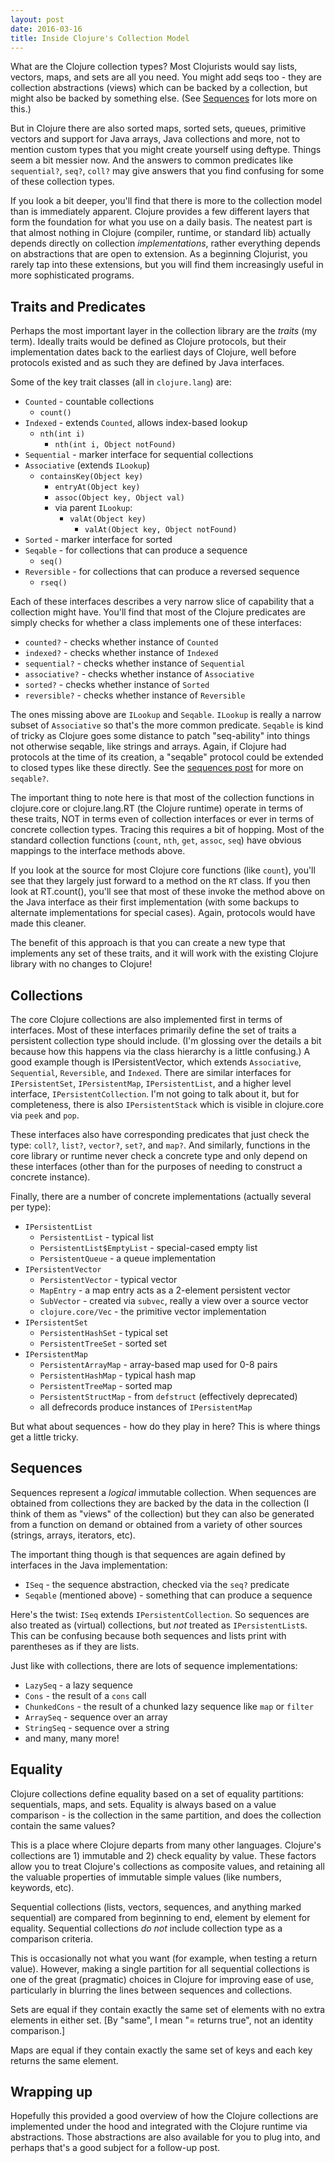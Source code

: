 ```yaml
---
layout: post
date: 2016-03-16
title: Inside Clojure's Collection Model
---
```


What are the Clojure collection types? Most Clojurists would say lists, vectors, maps, and sets are all you need. You might add seqs too - they are collection abstractions (views) which can be backed by a collection, but might also be backed by something else. (See [Sequences](http://insideclojure.org/2015/01/02/sequences/) for lots more on this.)

But in Clojure there are also sorted maps, sorted sets, queues, primitive vectors and support for Java arrays, Java collections and more, not to mention custom types that you might create yourself using deftype. Things seem a bit messier now. And the answers to common predicates like `sequential?`, `seq?`, `coll?` may give answers that you find confusing for some of these collection types. 

If you look a bit deeper, you'll find that there is more to the collection model than is immediately apparent. Clojure provides a few different layers that form the foundation for what you use on a daily basis. The neatest part is that almost nothing in Clojure (compiler, runtime, or standard lib) actually depends directly on collection *implementations*, rather everything depends on abstractions that are open to extension. As a beginning Clojurist, you rarely tap into these extensions, but you will find them increasingly useful in more sophisticated programs.

## Traits and Predicates

Perhaps the most important layer in the collection library are the *traits* (my term). Ideally traits would be defined as Clojure protocols, but their implementation dates back to the earliest days of Clojure, well before protocols existed and as such they are defined by Java interfaces.

Some of the key trait classes (all in `clojure.lang`) are:

* `Counted` - countable collections
  * `count()`
* `Indexed` - extends `Counted`, allows index-based lookup
  * `nth(int i)`
	* `nth(int i, Object notFound)`
* `Sequential` - marker interface for sequential collections
* `Associative` (extends `ILookup`)
  * `containsKey(Object key)`
	* `entryAt(Object key)`
	* `assoc(Object key, Object val)`
	* via parent `ILookup`:
	  * `valAt(Object key)`
		* `valAt(Object key, Object notFound)`
* `Sorted` - marker interface for sorted
* `Seqable` - for collections that can produce a sequence
  * `seq()`
* `Reversible` - for collections that can produce a reversed sequence
  * `rseq()`

Each of these interfaces describes a very narrow slice of capability that a collection might have. You'll find that most of the Clojure predicates are simply checks for whether a class implements one of these interfaces:

* `counted?` - checks whether instance of `Counted`
* `indexed?` - checks whether instance of `Indexed`
* `sequential?` - checks whether instance of `Sequential`
* `associative?` - checks whether instance of `Associative`
* `sorted?` - checks whether instance of `Sorted`
* `reversible?` - checks whether instance of `Reversible`

The ones missing above are `ILookup` and `Seqable`. `ILookup` is really a narrow subset of `Associative` so that's the more common predicate. `Seqable` is kind of tricky as Clojure goes some distance to patch "seq-ability" into things not otherwise seqable, like strings and arrays. Again, if Clojure had protocols at the time of its creation, a "seqable" protocol could be extended to closed types like these directly. See the [sequences post](http://insideclojure.org/2015/01/02/sequences/) for more on `seqable?`.

The important thing to note here is that most of the collection functions in clojure.core or clojure.lang.RT (the Clojure runtime) operate in terms of these traits, NOT in terms even of collection interfaces or ever in terms of concrete collection types. Tracing this requires a bit of hopping. Most of the standard collection functions (`count`, `nth`, `get`, `assoc`, `seq`) have obvious mappings to the interface methods above. 

If you look at the source for most Clojure core functions (like `count`), you'll see that they largely just forward to a method on the `RT` class. If you then look at RT.count(), you'll see that most of these invoke the method above on the Java interface as their first implementation (with some backups to alternate implementations for special cases). Again, protocols would have made this cleaner.

The benefit of this approach is that you can create a new type that implements any set of these traits, and it will work with the existing Clojure library with no changes to Clojure!

## Collections

The core Clojure collections are also implemented first in terms of interfaces. Most of these interfaces primarily define the set of traits a persistent collection type should include. (I'm glossing over the details a bit because how this happens via the class hierarchy is a little confusing.) A good example though is IPersistentVector, which extends `Associative`, `Sequential`, `Reversible`, and `Indexed`. There are similar interfaces for `IPersistentSet`, `IPersistentMap`, `IPersistentList`, and a higher level interface, `IPersistentCollection`. I'm not going to talk about it, but for completeness, there is also `IPersistentStack` which is visible in clojure.core via `peek` and `pop`.

These interfaces also have corresponding predicates that just check the type: `coll?`, `list?`, `vector?`, `set?`, and `map?`. And similarly, functions in the core library or runtime never check a concrete type and only depend on these interfaces (other than for the purposes of needing to construct a concrete instance).

Finally, there are a number of concrete implementations (actually several per type):

* `IPersistentList`
	* `PersistentList` - typical list
	* `PersistentList$EmptyList` - special-cased empty list
	* `PersistentQueue` - a queue implementation
* `IPersistentVector`
	* `PersistentVector` - typical vector
	* `MapEntry` - a map entry acts as a 2-element persistent vector
	* `SubVector` - created via `subvec`, really a view over a source vector
	* `clojure.core/Vec` - the primitive vector implementation
* `IPersistentSet`
	* `PersistentHashSet` - typical set
	* `PersistentTreeSet` - sorted set
* `IPersistentMap`
	* `PersistentArrayMap` - array-based map used for 0-8 pairs
	* `PersistentHashMap` - typical hash map
	* `PersistentTreeMap` - sorted map
	* `PersistentStructMap` - from `defstruct` (effectively deprecated)
	* all defrecords produce instances of `IPersistentMap`

But what about sequences - how do they play in here? This is where things get a little tricky.

## Sequences

Sequences represent a *logical* immutable collection. When sequences are obtained from collections they are backed by the data in the collection (I think of them as "views" of the collection) but they can also be generated from a function on demand or obtained from a variety of other sources (strings, arrays, iterators, etc).

The important thing though is that sequences are again defined by interfaces in the Java implementation:

* `ISeq` - the sequence abstraction, checked via the `seq?` predicate
* `Seqable` (mentioned above) - something that can produce a sequence

Here's the twist: `ISeq` extends `IPersistentCollection`. So sequences are also treated as (virtual) collections, but *not* treated as `IPersistentList`s. This can be confusing because both sequences and lists print with parentheses as if they are lists.

Just like with collections, there are lots of sequence implementations:

* `LazySeq` - a lazy sequence
* `Cons` - the result of a `cons` call
* `ChunkedCons` - the result of a chunked lazy sequence like `map` or `filter`
* `ArraySeq` - sequence over an array
* `StringSeq` - sequence over a string
* and many, many more!

## Equality

Clojure collections define equality based on a set of equality partitions: sequentials, maps, and sets. Equality is always based on a value comparison - is the collection in the same partition, and does the collection contain the same values? 

This is a place where Clojure departs from many other languages. Clojure's collections are 1) immutable and 2) check equality by value. These factors allow you to treat Clojure's collections as composite values, and retaining all the valuable properties of immutable simple values (like numbers, keywords, etc).

Sequential collections (lists, vectors, sequences, and anything marked sequential) are compared from beginning to end, element by element for equality. Sequential collections *do not* include collection type as a comparison criteria. 

This is occasionally not what you want (for example, when testing a return value). However, making a single partition for all sequential collections is one of the great (pragmatic) choices in Clojure for improving ease of use, particularly in blurring the lines between sequences and collections.

Sets are equal if they contain exactly the same set of elements with no extra elements in either set. [By "same", I mean "= returns true", not an identity comparison.]

Maps are equal if they contain exactly the same set of keys and each key returns the same element.

## Wrapping up

Hopefully this provided a good overview of how the Clojure collections are implemented under the hood and integrated with the Clojure runtime via abstractions. Those abstractions are also available for you to plug into, and perhaps that's a good subject for a follow-up post.